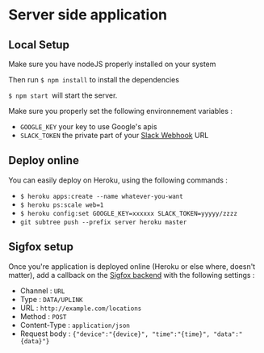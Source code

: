 # Server side application

## Local Setup

Make sure you have nodeJS properly installed on your system

Then run `$ npm install` to install the dependencies

`$ npm start `will start the server.

Make sure you properly set the following environnement variables :
* `GOOGLE_KEY` your key to use Google's apis
* `SLACK_TOKEN` the private part of your [Slack Webhook](https://api.slack.com/incoming-webhooks) URL

## Deploy online
You can easily deploy on Heroku, using the following commands :
* `$ heroku apps:create --name whatever-you-want`
* `$ heroku ps:scale web=1`
* `$ heroku config:set GOOGLE_KEY=xxxxxx SLACK_TOKEN=yyyyy/zzzz`
* `git subtree push --prefix server heroku master` 

## Sigfox setup

Once you're application is deployed online (Heroku or else where, doesn't matter), add a callback on the [Sigfox backend](http://backend.sigfox.com) with the following settings :

* Channel : `URL`
* Type : `DATA/UPLINK `
* URL : `http://example.com/locations`
* Method : `POST`
* Content-Type : `application/json`
* Request body : `{"device":"{device}", "time":"{time}", "data":"{data}"}`
